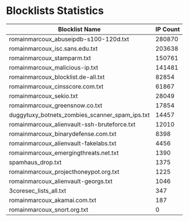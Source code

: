# Blocklists Statistics
| Blocklist Name | IP Count |
|----|----|
| romainmarcoux_abuseipdb-s100-120d.txt | 280870 |
| romainmarcoux_isc.sans.edu.txt | 203638 |
| romainmarcoux_stamparm.txt | 150761 |
| romainmarcoux_malicious-ip.txt | 141481 |
| romainmarcoux_blocklist.de-all.txt | 82854 |
| romainmarcoux_cinsscore.com.txt | 61867 |
| romainmarcoux_sekio.txt | 28049 |
| romainmarcoux_greensnow.co.txt | 17854 |
| duggytuxy_botnets_zombies_scanner_spam_ips.txt | 14457 |
| romainmarcoux_alienvault-ssh-bruteforce.txt | 12010 |
| romainmarcoux_binarydefense.com.txt | 8398 |
| romainmarcoux_alienvault-fakelabs.txt | 4456 |
| romainmarcoux_emergingthreats.net.txt | 1390 |
| spamhaus_drop.txt | 1375 |
| romainmarcoux_projecthoneypot.org.txt | 1225 |
| romainmarcoux_alienvault-georgs.txt | 1046 |
| 3coresec_lists_all.txt | 347 |
| romainmarcoux_akamai.com.txt | 187 |
| romainmarcoux_snort.org.txt | 0 |
